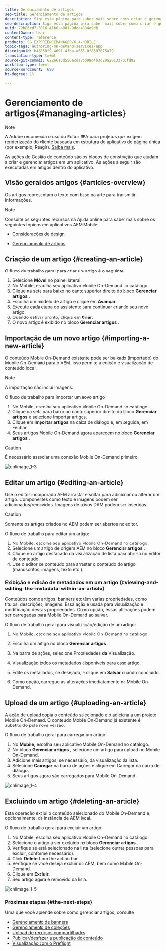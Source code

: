 ```yaml
---
title: Gerenciamento de artigos
seo-title: Gerenciamento de artigos
description: Siga esta página para saber mais sobre como criar e gerenciar artigos.
seo-description: Siga esta página para saber mais sobre como criar e gerenciar artigos.
uuid: 72b86cd7-3016-41b6-a001-9dce4084e9db
contentOwner: User
content-type: reference
products: SG_EXPERIENCEMANAGER/6.4/MOBILE
topic-tags: authoring-on-demand-services-app
discoiquuid: b46058f9-4691-4fba-a656-0f8507875a79
translation-type: tm+mt
source-git-commit: 622e613d556acda7cd98d4b3d20a20133756fd92
workflow-type: tm+mt
source-wordcount: '690'
ht-degree: 1%

---
```



# Gerenciamento de artigos{#managing-articles}

>[!NOTE]
>
>A Adobe recomenda o uso do Editor SPA para projetos que exigem renderização do cliente baseada em estrutura de aplicativo de página única (por exemplo, Reagir). [Saiba mais](/help/sites-developing/spa-overview.md).

As ações de Gestão de conteúdo são os blocos de construção que ajudam a criar e gerenciar artigos em um aplicativo. As ações a seguir são executadas em artigos dentro do aplicativo.

## Visão geral dos artigos {#articles-overview}

Os artigos representam o texto com base na arte para transmitir informações.

>[!NOTE]
>
>Consulte os seguintes recursos na Ajuda online para saber mais sobre os seguintes tópicos em aplicativos AEM Mobile:
>
>* [Considerações de design](https://helpx.adobe.com/digital-publishing-solution/help/design-app.html)
   >
   >
* [Gerenciamento de artigos](https://helpx.adobe.com/digital-publishing-solution/help/creating-articles.html)

>



## Criação de um artigo {#creating-an-article}

O fluxo de trabalho geral para criar um artigo é o seguinte:

1. Selecione **Móvel** no painel lateral.
1. No Mobile, escolha seu aplicativo Mobile On-Demand no catálogo.
1. Clique na seta para baixo no canto superior direito do bloco **Gerenciar artigos** .
1. Escolha um modelo de artigo e clique em **Avançar**.
1. Execute cada etapa do assistente para continuar criando seu novo artigo.
1. Quando estiver pronto, clique em **Criar**.
1. O novo artigo é exibido no bloco **Gerenciar artigos** .

## Importação de um novo artigo {#importing-a-new-article}

O conteúdo Mobile On-Demand existente pode ser baixado (importado) do Mobile On-Demand para o AEM. Isso permite a edição e visualização de conteúdo local.

>[!NOTE]
>
>A importação não inclui imagens.

O fluxo de trabalho para importar um novo artigo

1. No Mobile, escolha seu aplicativo Mobile On-Demand no catálogo.
1. Clique na seta para baixo no canto superior direito do bloco **Gerenciar artigos** e selecione Importar artigos.
1. Clique em **Importar artigos** na caixa de diálogo e, em seguida, em Fechar.
1. Seus artigos Mobile On-Demand agora aparecem no bloco **Gerenciar artigos** .

>[!CAUTION]
>
>É necessário associar uma conexão Mobile On-Demand primeiro.

![chlimage_1-3](assets/chlimage_1-3.gif)

## Editar um artigo {#editing-an-article}

Use o editor incorporado AEM arrastar e soltar para adicionar ou alterar um artigo. Componentes como texto e imagens podem ser adicionados/removidos. Imagens de ativos DAM podem ser inseridas.

>[!CAUTION]
>
>Somente os artigos criados no AEM podem ser abertos no editor.

O fluxo de trabalho para editar um artigo:

1. No Mobile, escolha seu aplicativo Mobile On-Demand no catálogo.
1. Selecione um artigo de origem AEM no bloco **Gerenciar artigos** .
1. Clique no artigo destacado da visualização de lista para abri-la no editor de conteúdo.
1. Use o editor de conteúdo para arrastar o conteúdo do artigo (manuscritos, imagens, texto etc.).

### Exibição e edição de metadados em um artigo {#viewing-and-editing-the-metadata-within-an-article}

Conteúdos como artigos, banners etc têm várias propriedades, como títulos, descrições, imagens. Essa ação é usada para visualização e modificação dessas propriedades. Como opção, essas alterações podem ser carregadas para Mobile On-Demand ao salvar.

O fluxo de trabalho geral para visualização/edição de um artigo:

1. No Mobile, escolha seu aplicativo Mobile On-Demand no catálogo.
1. Escolha um artigo no bloco **Gerenciar artigos** .

1. Na barra de ações, selecione Propriedades **da** Visualização.
1. Visualização todos os metadados disponíveis para esse artigo.
1. Edite os metadados, se desejado, e clique em **Salvar** quando concluído.
1. Como opção, carregue as alterações imediatamente no Mobile On-Demand.

## Upload de um artigo {#uploading-an-article}

A ação de upload copia o conteúdo selecionado e o adiciona a um projeto Mobile On-Demand. O conteúdo Mobile On-Demand já existente é substituído pela nova versão.

O fluxo de trabalho geral para carregar um artigo:

1. No **Mobile**, escolha seu aplicativo Mobile On-Demand no catálogo.
1. No bloco **Gerenciar artigos** , selecione um artigo para upload no Mobile On-Demand.
1. Adicione mais artigos, se necessário, da visualização da lista.
1. Selecione **Carregar** na barra de ações e clique em Carregar na caixa de diálogo.
1. Seus artigos agora são carregados para Mobile On-Demand.

![chlimage_1-4](assets/chlimage_1-4.gif)

## Excluindo um artigo {#deleting-an-article}

Esta operação exclui o conteúdo selecionado do Mobile On-Demand e, opcionalmente, da instância de AEM local.

O fluxo de trabalho geral para excluir um artigo:

1. No Mobile, escolha seu aplicativo Mobile On-Demand no catálogo.
1. Selecione o artigo a ser excluído no bloco **Gerenciar artigos** .
1. Verifique se está selecionado na lista (selecione outras pessoas para excluir, conforme necessário).
1. Click **Delete** from the action bar.
1. Verifique se você deseja excluir do AEM, bem como Mobile On-Demand.
1. Clique em **Excluir**.
1. Seu artigo agora é removido da lista.

![chlimage_1-5](assets/chlimage_1-5.gif)

### Próximas etapas {#the-next-steps}

Uma que você aprende sobre como gerenciar artigos, consulte

* [Gerenciamento de banners](/help/mobile/mobile-on-demand-managing-banners.md)
* [Gerenciamento de coleções](/help/mobile/mobile-on-demand-managing-collections.md)
* [Upload de recursos compartilhados](/help/mobile/mobile-on-demand-shared-resources.md)
* [Publicar/desfazer a publicação do conteúdo](/help/mobile/mobile-on-demand-publishing-unpublishing.md)
* [Visualização com o Preflight](/help/mobile/aem-mobile-manage-ondemand-services.md)
